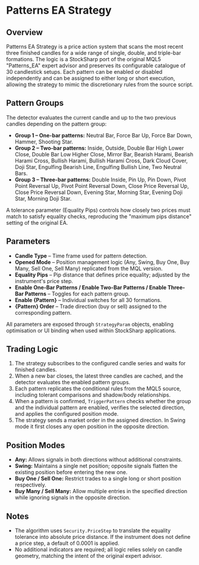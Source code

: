 # Patterns EA Strategy

## Overview
Patterns EA Strategy is a price action system that scans the most recent three finished candles for a wide range of single, double, and triple-bar formations. The logic is a StockSharp port of the original MQL5 "Patterns_EA" expert advisor and preserves its configurable catalogue of 30 candlestick setups. Each pattern can be enabled or disabled independently and can be assigned to either long or short execution, allowing the strategy to mimic the discretionary rules from the source script.

## Pattern Groups
The detector evaluates the current candle and up to the two previous candles depending on the pattern group:

- **Group 1 – One-bar patterns:** Neutral Bar, Force Bar Up, Force Bar Down, Hammer, Shooting Star.
- **Group 2 – Two-bar patterns:** Inside, Outside, Double Bar High Lower Close, Double Bar Low Higher Close, Mirror Bar, Bearish Harami, Bearish Harami Cross, Bullish Harami, Bullish Harami Cross, Dark Cloud Cover, Doji Star, Engulfing Bearish Line, Engulfing Bullish Line, Two Neutral Bars.
- **Group 3 – Three-bar patterns:** Double Inside, Pin Up, Pin Down, Pivot Point Reversal Up, Pivot Point Reversal Down, Close Price Reversal Up, Close Price Reversal Down, Evening Star, Morning Star, Evening Doji Star, Morning Doji Star.

A tolerance parameter (Equality Pips) controls how closely two prices must match to satisfy equality checks, reproducing the "maximum pips distance" setting of the original EA.

## Parameters
- **Candle Type** – Time frame used for pattern detection.
- **Opened Mode** – Position management logic (Any, Swing, Buy One, Buy Many, Sell One, Sell Many) replicated from the MQL version.
- **Equality Pips** – Pip distance that defines price equality; adjusted by the instrument's price step.
- **Enable One-Bar Patterns / Enable Two-Bar Patterns / Enable Three-Bar Patterns** – Toggles for each pattern group.
- **Enable {Pattern}** – Individual switches for all 30 formations.
- **{Pattern} Order** – Trade direction (buy or sell) assigned to the corresponding pattern.

All parameters are exposed through `StrategyParam` objects, enabling optimisation or UI binding when used within StockSharp applications.

## Trading Logic
1. The strategy subscribes to the configured candle series and waits for finished candles.
2. When a new bar closes, the latest three candles are cached, and the detector evaluates the enabled pattern groups.
3. Each pattern replicates the conditional rules from the MQL5 source, including tolerant comparisons and shadow/body relationships.
4. When a pattern is confirmed, `TriggerPattern` checks whether the group and the individual pattern are enabled, verifies the selected direction, and applies the configured position mode.
5. The strategy sends a market order in the assigned direction. In Swing mode it first closes any open position in the opposite direction.

## Position Modes
- **Any:** Allows signals in both directions without additional constraints.
- **Swing:** Maintains a single net position; opposite signals flatten the existing position before entering the new one.
- **Buy One / Sell One:** Restrict trades to a single long or short position respectively.
- **Buy Many / Sell Many:** Allow multiple entries in the specified direction while ignoring signals in the opposite direction.

## Notes
- The algorithm uses `Security.PriceStep` to translate the equality tolerance into absolute price distance. If the instrument does not define a price step, a default of 0.0001 is applied.
- No additional indicators are required; all logic relies solely on candle geometry, matching the intent of the original expert advisor.
